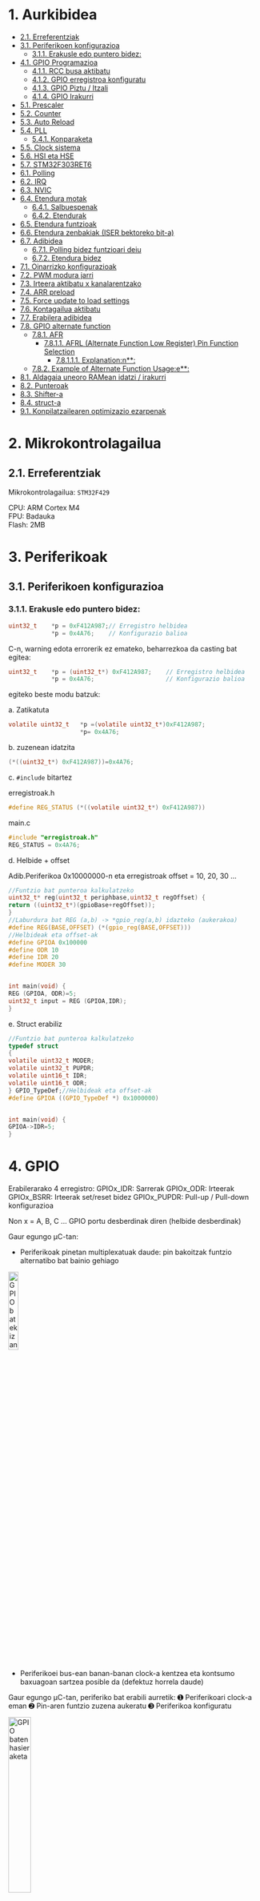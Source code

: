 # 1. Aurkibidea

<!-- TOC -->
- [2.1. Erreferentziak](#21-erreferentziak)
- [3.1. Periferikoen konfigurazioa](#31-periferikoen-konfigurazioa)
  - [3.1.1. Erakusle edo puntero bidez:](#311-erakusle-edo-puntero-bidez)
- [4.1. GPIO Programazioa](#41-gpio-programazioa)
  - [4.1.1. RCC busa aktibatu](#411-rcc-busa-aktibatu)
  - [4.1.2. GPIO erregistroa konfiguratu](#412-gpio-erregistroa-konfiguratu)
  - [4.1.3. GPIO Piztu / Itzali](#413-gpio-piztu--itzali)
  - [4.1.4. GPIO Irakurri](#414-gpio-irakurri)
- [5.1. Prescaler](#51-prescaler)
- [5.2. Counter](#52-counter)
- [5.3. Auto Reload](#53-auto-reload)
- [5.4. PLL](#54-pll)
  - [5.4.1. Konparaketa](#541-konparaketa)
- [5.5. Clock sistema](#55-clock-sistema)
- [5.6. HSI eta HSE](#56-hsi-eta-hse)
- [5.7. STM32F303RET6](#57-stm32f303ret6)
- [6.1. Polling](#61-polling)
- [6.2. IRQ](#62-irq)
- [6.3. NVIC](#63-nvic)
- [6.4. Etendura motak](#64-etendura-motak)
  - [6.4.1. Salbuespenak](#641-salbuespenak)
  - [6.4.2. Etendurak](#642-etendurak)
- [6.5. Etendura funtzioak](#65-etendura-funtzioak)
- [6.6. Etendura zenbakiak (ISER bektoreko bit-a)](#66-etendura-zenbakiak-iser-bektoreko-bit-a)
- [6.7. Adibidea](#67-adibidea)
  - [6.7.1. Polling bidez funtzioari deiu](#671-polling-bidez-funtzioari-deiu)
  - [6.7.2. Etendura bidez](#672-etendura-bidez)
- [7.1. Oinarrizko konfigurazioak](#71-oinarrizko-konfigurazioak)
- [7.2. PWM modura jarri](#72-pwm-modura-jarri)
- [7.3. Irteera aktibatu x kanalarentzako](#73-irteera-aktibatu-x-kanalarentzako)
- [7.4. ARR preload](#74-arr-preload)
- [7.5. Force update to load settings](#75-force-update-to-load-settings)
- [7.6. Kontagailua aktibatu](#76-kontagailua-aktibatu)
- [7.7. Erabilera adibidea](#77-erabilera-adibidea)
- [7.8. GPIO alternate function](#78-gpio-alternate-function)
  - [7.8.1. AFR](#781-afr)
    - [7.8.1.1. AFRL (Alternate Function Low Register) Pin Function Selection](#7811-afrl-alternate-function-low-register-pin-function-selection)
      - [7.8.1.1.1. Explanation:n**:](#78111-explanationn)
  - [7.8.2. Example of Alternate Function Usage:e**:](#782-example-of-alternate-function-usagee)
- [8.1. Aldagaia uneoro RAMean idatzi / irakurri](#81-aldagaia-uneoro-ramean-idatzi--irakurri)
- [8.2. Punteroak](#82-punteroak)
- [8.3. Shifter-a](#83-shifter-a)
- [8.4. struct-a](#84-struct-a)
- [9.1. Konpilatzailearen optimizazio ezarpenak](#91-konpilatzailearen-optimizazio-ezarpenak)
<!-- /TOC -->


# 2. Mikrokontrolagailua


## 2.1. Erreferentziak

Mikrokontrolagailua: `STM32F429`

CPU: ARM Cortex M4 \
FPU: Badauka \
Flash: 2MB

# 3. Periferikoak

## 3.1. Periferikoen konfigurazioa

### 3.1.1. Erakusle edo puntero bidez:

```c
uint32_t    *p = 0xF412A987;// Erregistro helbidea
            *p = 0x4A76;    // Konfigurazio balioa
```

C-n, warning edota errorerik ez emateko, beharrezkoa
da casting bat egitea:
```c
uint32_t    *p = (uint32_t*) 0xF412A987;    // Erregistro helbidea
            *p = 0x4A76;                    // Konfigurazio balioa
```

egiteko beste modu batzuk:

a. Zatikatuta
```c 
volatile uint32_t   *p =(volatile uint32_t*)0xF412A987;
                    *p= 0x4A76;
```

b. zuzenean idatzita
```c 
(*((uint32_t*) 0xF412A987))=0x4A76;
```

c. `#include` bitartez

erregistroak.h
```c 
#define REG_STATUS (*((volatile uint32_t*) 0xF412A987))
```

main.c
```c
#include "erregistroak.h"
REG_STATUS = 0x4A76;
```

d. Helbide + offset

Adib.Periferikoa 0x10000000-n eta erregistroak offset = 10, 20, 30 ...
```c
//Funtzio bat punteroa kalkulatzeko
uint32_t* reg(uint32_t periphbase,uint32_t regOffset) {
return ((uint32_t*)(gpioBase+regOffset));
}
//Laburdura bat REG (a,b) -> *gpio_reg(a,b) idazteko (aukerakoa)
#define REG(BASE,OFFSET) (*(gpio_reg(BASE,OFFSET)))
//Helbideak eta offset-ak
#define GPIOA 0x100000
#define ODR 10
#define IDR 20
#define MODER 30


int main(void) {
REG (GPIOA, ODR)=5;
uint32_t input = REG (GPIOA,IDR);
}
```

e. Struct erabiliz

```c
//Funtzio bat punteroa kalkulatzeko
typedef struct
{
volatile uint32_t MODER;
volatile uint32_t PUPDR;
volatile uint16_t IDR;
volatile uint16_t ODR;
} GPIO_TypeDef;//Helbideak eta offset-ak
#define GPIOA ((GPIO_TypeDef *) 0x1000000)


int main(void) {
GPIOA->IDR=5;
}
```


# 4. GPIO

Erabilerarako 4 erregistro:
    GPIOx_IDR: Sarrerak
    GPIOx_ODR: Irteerak
    GPIOx_BSRR: Irteerak set/reset bidez
    GPIOx_PUPDR: Pull-up / Pull-down konfigurazioa

Non x = A, B, C ... GPIO portu desberdinak diren (helbide desberdinak)

Gaur egungo µC-tan:
* Periferikoak pinetan multiplexatuak daude: pin bakoitzak funtzio alternatibo bat bainio gehiago

<img src="irudiak/GPIO/image.png" alt="GPIO batek izan ditzazkeen funtzio posibleak" style="width:20%">

* Periferikoei bus-ean banan-banan clock-a kentzea eta kontsumo baxuagoan sartzea posible da (defektuz horrela daude)

Gaur egungo µC-tan, periferiko bat erabili aurretik:
➊ Periferikoari clock-a eman
➋ Pin-aren funtzio zuzena aukeratu
➌ Periferikoa konfiguratu

<img src="irudiak/GPIO/image2.png" alt="GPIO baten hasieraketa" style="width:30%">

Multiplexatutako funtzio alternatiboen artean hautatzeko:
* STM32-an , multiplexatzailea GPIO-en parte da
* GPIOx_AFRL eta GPIOx_AFRH erregistro bitartez konfiguratzen da

<img src="irudiak/GPIO/image3.png" alt="Alternate Functions" style="width:30%">

## 4.1. GPIO Programazioa

Adibide gisa, GPIOB 13 pina hasieratuko da sarrera digital bezala

### 4.1.1. RCC busa aktibatu

Behar den busa hautatu, periferiko bakoitzari dagokiona

rcc.h
```c
#ifndef INC_RCC_H_
#define INC_RCC_H_

#define RCC_AHB_GPIOA_BIT_ZBK	17
#define RCC_AHB_ADC12_BIT_ZBK	28

#define RCC_APB1_DAC1_BIT_ZBK	29

void rccHasieratu(void);
void rccAHBENRHasieratu(uint8_t periferikoa);
void rccAPB1ENRHasieratu(uint8_t periferikoa);

#endif /* INC_RCC_H_ */
```

rcc.c 

funtzioak
```c
/**
 * @brief	AHB busaren RCC erregistroak hasieratzen ditu.
 *
 * @param 	periferikoa: hasieratu nahi den periferikoaren bit zenbakia.
 *				stm32f303ret6
 *					AHBENR
 *						0: 	DMA1
 *						1: 	DMA2
 *						2: 	SRAM
 *						4: 	FLITF
 *						5: 	FMC
 *						6: 	CRC
 *						16: GPIOH
 *						17:	GPIOA
 *						18:	GPIOB
 *						19:	GPIOC
 *						20:	GPIOD
 *						21: GPIOE
 *						22:	GPIOF
 *						23: GPIOG
 *						24:	TSC
 *						28: ADC12
 *						29: ADC34
 *
 * @retval 	Ezer ez
 */
void rccAHBENRHasieratu(uint8_t periferikoa)
{
	RCC->AHBENR |= 1<<periferikoa;
}


/**
 * @brief	APB1 busaren RCC erregistroak hasieratzen ditu
 *
 * @param 	periferikoa: hasieratu nahi den periferikoaren bit zenbakia.
 *				stm32f303ret6
 *					AHBENR
 *						0: 	TIM2
 *						1: 	TIM3
 *						2: 	TIM4
 *						4: 	TIM6
 *						5: 	TIM7
 *						11: WWD
 *						14: SPI2
 *						15:	SPI3
 *						17: USART2
 *						18:	USART3
 *						19:	UART4
 *						20:	UART5
 *						21: I2C1
 *						22:	I2C2
 *						23: USB
 *						25:	CAN
 *						26: DAC2
 *						28: PWR
 *						29: DAC1
 *						30: I2C3
 *
 * @retval 	Ezer ez
 */
void rccAPB1ENRHasieratu(uint8_t periferikoa)
{
	RCC->APB1ENR |= 1<<periferikoa;
}
```

erabilera
```c
#include <sistema.h>
#include <rcc.h>



/**
 * @brief	RCC erregistroak hasieratu.
 *
 * @param	Ezer ez
 *
 * @retval	Ezer ez
 */
void rccHasieratu(void)
{
	/* -- AHB -- */

	// GPIOA
	rccAHBENRHasieratu(RCC_AHB_GPIOA_BIT_ZBK);

	// ADC12
	rccAHBENRHasieratu(RCC_AHB_ADC12_BIT_ZBK);

	/* -- APB1 -- */

	// DAC1
	rccAPB1ENRHasieratu(RCC_APB1_DAC1_BIT_ZBK);
}
```

### 4.1.2. GPIO erregistroa konfiguratu

RCC aktibatu ostean, GPIO periferikoa konfiguratu behar da:

gpio.h
```c
#ifndef INC_GPIO_H_
#define INC_GPIO_H_

#define GPIO_INPUT_MODE 				0
#define GPIO_OUTPUT_MODE 				1
#define GPIO_ALTERNATE_FUNCTION_MODE	2
#define GPIO_ANALOG_MODE 				3

void gpioHasieratu(void);
void gpioHasieratuModer(GPIO_TypeDef * GPIOx, uint8_t pin_zbk, uint8_t pin_mota);
void gpioPiztu(GPIO_TypeDef * GPIOx, uint8_t pin_zbk);
void gpioItzali(GPIO_TypeDef * GPIOx, uint8_t pin_zbk);
uint8_t gpioIrakurri(GPIO_TypeDef * GPIOx, uint8_t pin_zbk);

#endif /* INC_GPIO_H_ */
```

konfigurazioa
```c
/**
 * @brief	GPIO erregistroak hasieratu.
 *
 * @param	Ezer ez
 *
 * @retval	Ezer ez
 */
void gpioHasieratu(void)
{
	/* -- SARRERAK -- */

	// Analogikoak
	gpioHasieratuModer(GPIOA, 0, GPIO_ANALOG_MODE);

	/* -- IRTEERAK -- */

	// Analogikoak
	gpioHasieratuModer(GPIOA, 4, GPIO_ANALOG_MODE);
}


/**
 * @brief 	GPIO Moder erregistroak hasieratu.
 *
 * @param	GPIOx: GPIO estruktura
 * @param	pin_zbk: pin zenbakia (0-15)
 * @param	pin_mota: pin mota
 * 				0: Input
 * 				1: Output
 * 				2: Alternate function
 * 				3: Analog
 *
 * @retval	Ezer ez
 */
void gpioHasieratuModer(GPIO_TypeDef * GPIOx, uint8_t pin_zbk, uint8_t pin_mota)
{
	uint8_t moder_bit_zbk = pin_zbk * 2;

	GPIOx->MODER &= ~(3<<(moder_bit_zbk));
	GPIOx->MODER |= pin_mota<<(moder_bit_zbk);

}
```

### 4.1.3. GPIO Piztu / Itzali

Piztu
```c
/**
 * @brief 	GPIO irteera piztu.
 *
 * @param	GPIOx: GPIO estruktura
 * @param	pin_zbk: pin zenbakia (0..15)
 *
 * @retval	Ezer ez
 */
void gpioPiztu(GPIO_TypeDef * GPIOx, uint8_t pin_zbk)
{
	// Irteerari balioa eman
	GPIOx->ODR 	|= 1<<pin_zbk;

}
```

Itzali
```c
/**
 * @brief 	GPIO irteera itzali.
 *
 * @param	GPIOx: GPIO estruktura
 * @param	pin_zbk: pin zenbakia (0..15)
 *
 * @retval	Ezer ez
 */
void gpioItzali(GPIO_TypeDef * GPIOx, uint8_t pin_zbk)
{

	// Irteerari balioa eman
	GPIOx->ODR 	&= ~(1<<pin_zbk);

}
```

### 4.1.4. GPIO Irakurri

Irakurri
```c
/**
 * @brief 	GPIO sarrera irakurri.
 *
 * @param	GPIOx: GPIO estruktura
 * @param	pin_zbk: pin zenbakia (0..15)
 *
 * @retval	egoera: pin-aren egoera
 * 				0: OFF
 * 				1: ON
 */
uint8_t gpioIrakurri(GPIO_TypeDef * GPIOx, uint8_t pin_zbk)
{
	uint8_t egoera = 0;

	egoera = ((GPIOx->IDR >> pin_zbk) & 1);

	return egoera;

}
```


# 5. TIMERak

* PSC: Prescaler
* CNT: Counter
* ARR: Auto Reload

<img src="irudiak/TIMERak/image.png" alt="Timer egitura" style="width:30%">


## 5.1. Prescaler

Frekuentzia zatitzailea, frekuentzia handi bat txikiago batean bilakatu, kontagailuak erabiliz.

Jarri nahi den zatitzailea beti -1


## 5.2. Counter

Frekuentzia zatitzaileak emandako pultsuak (flankoak) kontatzen ditu.


## 5.3. Auto Reload

Counterra balio jakin batera iristean, 0re berrabiaraziko du.

Jarri nahi den muga beti -1


## 5.4. PLL

<img src="irudiak/TIMERak/image-1.png" alt="PLL egitura" style="width:40%">

Kristala: 
* Oso zehatza da, baina frekuentzia baxua du.

VCO: 
* Ez dira egonkorrak. 
* Sartutako tentsioaren arabera frekuentzia bat edo bestea emango du.

### 5.4.1. Konparaketa

* Kristala eta VCO konparatuz, ea ondo dabilen edo ez zihurtatzen da.
* Bien arteko errorea integratuz, VCO-ri sarrera tentsio bat sartuko zaio, errorearen arabera frekuentzia igo edo jeitsiz.


## 5.5. Clock sistema

<img src="irudiak/TIMERak/image-2.png" alt="Clock egitura orokorra" style="width:30%">


## 5.6. HSI eta HSE

* HSI: Oszilatzaile internoa (RC zirkuitua)
* HSE: Oszilatzaile Externoa (kristala)

Hauen funtzionamendua edo multiplexazioa "clock tree" irudian ikus daiteke (reference manual).

## 5.7. STM32F303RET6

* HSI: 8 MHz


# 6. Etendurak

## 6.1. Polling

Denbora guztian kontsultak egin.

## 6.2. IRQ 

Interrupt ReQuest: kobrazko haria, CPUari abisua emango dio.

Timer baten kasuan, ARR baliora iristean abixua emango dio. 

GPIO baten kasuan, botoi batean adibidez, sakatzean seinalea emango du.

## 6.3. NVIC

Nested Vector Interrupt Controller

IRQk seinalea ematean, zer egin erabakiko du.


## 6.4. Etendura motak

### 6.4.1. Salbuespenak

Reset: hasieratzeko etendura (salbuespena)

NMI

### 6.4.2. Etendurak

Bestelako etendura guztiak

Normalean ez daude aktibatuak, eskuz aktibatu behar izaten dira (Periferikoak adibidez). Bestalde, seinalea eman behar duenari ere esan egin behar zaio abisua emango duela.

Timer:
* TIMx_DIER (Etendura erregistroa)
    * UIE: Aktibazio bit-a

NVIC:
* NVIC_ISER0 - NVIC_ISER7 : Interrupt Set-Enable Registers
    * ISER[0] = 1;
    * 32bit-eko erregistroak
        * ISER[0] : 0 - 31
        * ISER[0] : 32 - 63
        * ISER[0] : 64 - 95
        * ...
    * ISR bakoitzak bere bit-a dauka
        * TIM7 adibidez, 55. bit-a da.
            * Erabilera: 
                ```c
                NVIC -> ISER[55/32] |= 1 << (55%32);
                ```
    * Naiz eta 0 idatzi ez du ezer egingo.
* NVIC_ICER0 - NVIC_ICER7 : Interrupt Clear-Enable Registers
    * `ICER[0] = 1;`
    * Naiz eta 0 idatzi ez du ezer egingo.


## 6.5. Etendura funtzioak

Startup fitxategian daude funtzio hauen

## 6.6. Etendura zenbakiak (ISER bektoreko bit-a)

14.1.3 Interrupt and exception vectors apituluan ageri dira. **GARRANTZITSUA!** Position hartu behar da kontuan!

## 6.7. Adibidea

### 6.7.1. Polling bidez funtzioari deiu

```c
int a=0;
int main (void)
{
    while (1)
    {
        fun();
    }
}

void fun (void)
{

}
```

### 6.7.2. Etendura bidez

Etendura batean, kodigoa geldituko da eta saltoa egingo du. Nahiz eta funtzioari inondik ez deitu. 

Etendura egon denez CPUak erabakitzen du beste instrukzio batera jauzi egiten du.

Etendurak amaigabeak ezin dute izan, bestela ez da inoiz mainera itzuliko. Bestalde, azkarra izan behar da, izan ere, maina geldirik dago.

Etendura funtzioak `__` bidez hasiko dira.

Etnendura batetik beste batera ere joan daiteke, lehentasunaren arabera.

```c
int a=0;
int main (void)
{
    while (1)
    {
        if (a<5)
        {
            a = a + 1;
        }
        else
        {
            a = a - 2;
        }
    }
}

void fun (void) // Etendura Maneiatzailea (Interrupt Handler) (Interrupt Service Routint)
{

}
```


# 7. PWM

## 7.1. Oinarrizko konfigurazioak

ARR: kontadorearen muga.

PSC: prescaler-aren balioa.

## 7.2. PWM modura jarri

CRRx: duty cycle konfiguratu.

CCMRx: Konfigurazioak egin:
    - OCxM = 110 (PWM Mode 1)
    - OCxPE = 1 (preload enable)

## 7.3. Irteera aktibatu x kanalarentzako

CCER: CCxE = 1

## 7.4. ARR preload

CR1: 7. bit-a aktibatu, ARPE = 1


## 7.5. Force update to load settings

EGR: UG (Update Generation) = 1, 
Berriro hasi kontagailua eta erregistroak eguneratu. Kontuan izan kontagailua ere garbitu egiten dela (hala ere, pprescaler-aren proportzioak ez du eraginik). Kontagailua garbitu egiten da zentroarekin lerrokatutako modua aukeratzen bada edo DIR = 0 bada (upcounting), bestela autoload-en balioa behar da (TIMx_ARR) baldin eta DIR = 1 bada (downcounting).

## 7.6. Kontagailua aktibatu

CR1: CEN = 1


## 7.7. Erabilera adibidea

STM32F401RET6:

TIM2_CH2, PB3

```c
void TIM2Konfiguratu(void)
{
    // Timer base configuration
    TIM2 -> ARR = 1000-1; // PWM frequency = 1MHz / 1000 = 1kHz
    TIM2 -> PSC = 16-1; // 84MHz / 84 = 1MHz timer clock

    // PWM Mode 1 on Channel 2
    TIM2->CCR2 = 500;          // 50% duty cycle
    TIM2->CCMR1 &= ~(0xFF00);  // Clear CCMR1[15:8] (CH2 config)
    TIM2->CCMR1 |= (6 << 12);  // OC2M = 110 (PWM Mode 1)
    TIM2->CCMR1 |= (1 << 11);  // OC2PE = 1 (preload enable)

    // Enable output for channel 2
    TIM2->CCER |= TIM_CCER_CC2E;

    // Enable ARR preload
    TIM2->CR1 |= TIM_CR1_ARPE;

    // Force update to load settings
    TIM2->EGR |= TIM_EGR_UG;

    // Enable counter
    TIM2->CR1 |= TIM_CR1_CEN;
}
```

## 7.8. GPIO alternate function

### 7.8.1. AFR

AFRL == AFR[0]; AFRH == AFR[1];

#### 7.8.1.1. AFRL (Alternate Function Low Register) Pin Function Selection

| **Selection (4-bit)** | **AF#**  | **Description**                            |
|-----------------------|----------|--------------------------------------------|
| `0000`                | AF0      | **System Functions** (e.g., MCO, RTC) or **JTAG/SWD** |
| `0001`                | AF1      | **TIM1/TIM2** (PWM, input capture, etc.)    |
| `0010`                | AF2      | **TIM3/TIM4/5** (Timers)                   |
| `0011`                | AF3      | **TIM9/TIM10/TIM11** (Additional timers)    |
| `0100`                | AF4      | **I2C1/I2C2/I2C3** (Inter-Integrated Circuit) |
| `0101`                | AF5      | **SPI1/SPI2** (Serial Peripheral Interface) |
| `0110`                | AF6      | **SPI3**                                   |
| `0111`                | AF7      | **USART1/USART2** (Universal Synchronous Asynchronous Receiver Transmitter) |
| `1000`                | AF8      | **USART6** (Universal Synchronous Asynchronous Receiver Transmitter) |
| `1001`                | AF9      | **I2C2/I2C3** or **CAN** (Controller Area Network) on some MCUs |
| `1010`                | AF10     | **OTG_FS (USB)**                           |
| `1011`                | AF11     | **Reserved** (Can be used for Ethernet in some MCUs) |
| `1100`                | AF12     | **SDIO** (SD Card Interface)               |
| `1101`                | AF13     | **Reserved**                               |
| `1110`                | AF14     | **Reserved**                               |
| `1111`                | AF15     | **JTAG/SWD or Oscillator Functions** (Clock or Debugging) |

##### 7.8.1.1.1. Explanation:n**:
- **AF0**: Reserved for system functions like the **MCO (Microcontroller Clock Output)** or **JTAG/SWD** for debugging.
- **AF1**: Used for **TIM1/TIM2**, which are often used for **PWM**, **input capture**, and **output compare** modes in **timers**.
- **AF2**: Used by **TIM3**, **TIM4**, and **TIM5** — additional timers for PWM, input capture, etc.
- **AF3**: Used by **TIM9**, **TIM10**, and **TIM11**, typically for low-frequency timers.
- **AF4**: Used by **I2C1**, **I2C2**, and **I2C3**, standard **I2C** (Inter-Integrated Circuit) bus communication.
- **AF5**: Used by **SPI1** and **SPI2**, for high-speed **Serial Peripheral Interface** communication.
- **AF6**: Used for **SPI3** — a third SPI peripheral for **serial data communication**.
- **AF7**: Used by **USART1** and **USART2** for **serial communication** (UART).
- **AF8**: Used for **USART6**, another **serial communication interface**.
- **AF9**: Commonly used by **I2C2/I2C3** or **CAN** (Controller Area Network) in some STM32 variants.
- **AF10**: Used for **OTG_FS** (USB Full Speed) interface for **USB communication**.
- **AF11**: Reserved, but used for Ethernet in certain STM32 variants.
- **AF12**: **SDIO** interface for **SD cards**.
- **AF13** and **AF14**: Reserved for future functions or custom uses.
- **AF15**: Used for **JTAG/SWD** debugging functions or external oscillator connections.

<img src="irudiak/PWM/image.png" alt="Alernate Functions" style="width:30%">

### 7.8.2. Example of Alternate Function Usage:e**:
For example, if you want to use **PB3** (Pin 3 on Port B) for **PWM (TIM2_CH2)**, you would select:

```c
GPIOB->AFR[0] |= (0x1 << (3 * 4));  // Select AF1 for PB3 (TIM2_CH2)
```


# 8. C programazioa

## 8.1. Aldagaia uneoro RAMean idatzi / irakurri

```c++
volatile int batuketa = 0;
```

## 8.2. Punteroak

```c
uint32_t* R0 = (uint32_t*)0x20000000;
uint32_t R1 = *R0;
*R0 = 0x06060606; // 0x20000000, 0x20000001, 0x20000002, 0x20000003 aldatzen dira
R0++; // 0x20000004 (helbidea +4) 
*R0++; // 0x20000004 (barruko balioari +1)

int balioak[8]={1,2,7,8,9}
	int k = balioak[2]; // *(balioak + 2)
```

## 8.3. Shifter-a

```c
1<<4; // 0000 1000
```

## 8.4. struct-a

```c
typedef struct
{
    int erreala
    int konplexua
}konplexua;


/* GPIO */
typedef struct
{
    int MODER
    int OTYPER
}GPIO;
```

# 9. Konpilatzailea


## 9.1. Konpilatzailearen optimizazio ezarpenak

project >> properties >> C/C++ Build >> Settings >> MCU/MPU GCC Compiler >> Optimization >> None(-O0)